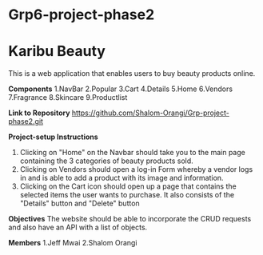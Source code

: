 # Grp6-project-phase2

# Karibu Beauty
This is a web application that enables users to buy beauty products online.

**Components**
1.NavBar
2.Popular
3.Cart
4.Details
5.Home
6.Vendors
7.Fragrance
8.Skincare
9.Productlist

**Link to Repository**
https://github.com/Shalom-Orangi/Grp-project-phase2.git

**Project-setup Instructions**
1. Clicking on "Home" on the Navbar should take you to the main page containing the 3 categories of beauty products sold.
2. Clicking on Vendors should open a log-in Form whereby a vendor logs in and is able to add a product with its image and information.
3. Clicking on the Cart icon should open up a page that contains the selected items the user wants to purchase. It also consists of the "Details" button and "Delete" button

**Objectives**
The website should be able to incorporate the CRUD requests and also have an API with a list of objects.

**Members**
1.Jeff Mwai
2.Shalom Orangi
